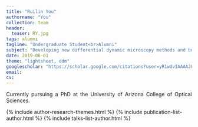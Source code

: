 ```yaml
---
title: "Ruilin You"
authorname: "You"
collection: team
header:
  teaser: RY.jpg
tags: alumni
tagline: "Undergraduate Student<br>Alumni"
subject: "Developing new differential dynamic microscopy methods and building our latest light sheet microscope"
date: 2019-06-01
theme: "lightsheet, ddm"
googlescholar: "https://scholar.google.com/citations?user=yR1wdvIAAAAJ&hl=en"
email: 
cv: 
---
```


<p align= "justify">
Currently pursuing a PhD at the University of Arizona College of Optical Sciences.

{% include author-research-themes.html %}
{% include publication-list-author.html %}
{% include talks-list-author.html %}